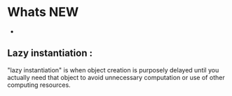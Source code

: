 # Whats NEW
- 

## Lazy instantiation : 
"lazy instantiation" is when object creation is purposely delayed until you actually need that object to avoid unnecessary computation or use of other computing resources.
